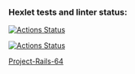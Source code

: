### Hexlet tests and linter status:
[![Actions Status](https://github.com/NoryBaichorov/rails-project-64/actions/workflows/hexlet-check.yml/badge.svg)](https://github.com/NoryBaichorov/rails-project-64/actions)

[![Actions Status](https://github.com/NoryBaichorov/rails-project-64/actions/workflows/my-check.yml/badge.svg)](https://github.com/NoryBaichorov/rails-project-64/actions)

[Project-Rails-64](https://rails-project-64-9jq4.onrender.com)